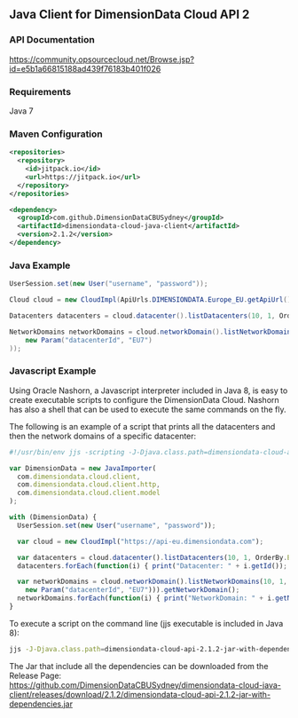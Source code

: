 ## Java Client for DimensionData Cloud API 2

### API Documentation
https://community.opsourcecloud.net/Browse.jsp?id=e5b1a66815188ad439f76183b401f026

### Requirements

Java 7

### Maven Configuration
```xml
<repositories>
  <repository>
    <id>jitpack.io</id>
    <url>https://jitpack.io</url>
  </repository>
</repositories>

<dependency>
  <groupId>com.github.DimensionDataCBUSydney</groupId>
  <artifactId>dimensiondata-cloud-java-client</artifactId>
  <version>2.1.2</version>
</dependency>
```

### Java Example
```java
UserSession.set(new User("username", "password"));

Cloud cloud = new CloudImpl(ApiUrls.DIMENSIONDATA.Europe_EU.getApiUrl());

Datacenters datacenters = cloud.datacenter().listDatacenters(10, 1, OrderBy.EMPTY);

NetworkDomains networkDomains = cloud.networkDomain().listNetworkDomains(10, 1, OrderBy.EMPTY, new Filter(
    new Param("datacenterId", "EU7")
));
```

### Javascript Example
Using Oracle Nashorn, a Javascript interpreter included in Java 8, is easy to create executable scripts
to configure the DimensionData Cloud. Nashorn has also a shell that can be used to execute the
same commands on the fly.

The following is an example of a script that prints all the datacenters and then the
network domains of a specific datacenter:
```javascript
#!/usr/bin/env jjs -scripting -J-Djava.class.path=dimensiondata-cloud-api-2.1.2-jar-with-dependencies.jar

var DimensionData = new JavaImporter(
  com.dimensiondata.cloud.client,
  com.dimensiondata.cloud.client.http,
  com.dimensiondata.cloud.client.model
);

with (DimensionData) {
  UserSession.set(new User("username", "password"));

  var cloud = new CloudImpl("https://api-eu.dimensiondata.com");

  var datacenters = cloud.datacenter().listDatacenters(10, 1, OrderBy.EMPTY).getDatacenter();
  datacenters.forEach(function(i) { print("Datacenter: " + i.getId()); });

  var networkDomains = cloud.networkDomain().listNetworkDomains(10, 1, OrderBy.EMPTY, new Filter(
    new Param("datacenterId", "EU7"))).getNetworkDomain();
  networkDomains.forEach(function(i) { print("NetworkDomain: " + i.getName()); });
}
```
To execute a script on the command line (jjs executable is included in Java 8):
```bash
jjs -J-Djava.class.path=dimensiondata-cloud-api-2.1.2-jar-with-dependencies.jar my-script.js
```
The Jar that include all the dependencies can be downloaded from the Release Page:
https://github.com/DimensionDataCBUSydney/dimensiondata-cloud-java-client/releases/download/2.1.2/dimensiondata-cloud-api-2.1.2-jar-with-dependencies.jar
